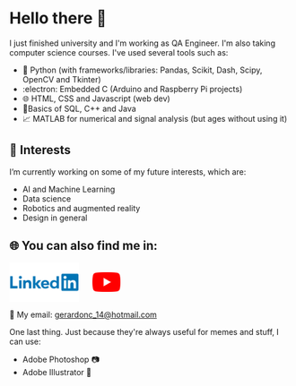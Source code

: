 # Hello there :jack_o_lantern:

I just finished university and I'm working as QA Engineer. I'm also taking computer science courses. I've used several tools such as:
* 🤖 Python (with frameworks/libraries: Pandas, Scikit, Dash, Scipy, OpenCV and Tkinter)
* :electron: Embedded C (Arduino and Raspberry Pi projects)
* :globe_with_meridians: HTML, CSS and Javascript (web dev)
* 🔐Basics of SQL, C++ and Java
* :chart_with_upwards_trend: MATLAB for numerical and signal analysis (but ages without using it)

## 🔭 Interests
I’m currently working on some of my future interests, which are:
* AI and Machine Learning
* Data science
* Robotics and augmented reality
* Design in general

## :globe_with_meridians: You can also find me in:

[<img widyh = "70" height = "70" align="middle" src="linked.png">](https://www.linkedin.com/in/gerardo-navalles-aa2599203/)
&nbsp;&nbsp;&nbsp;&nbsp;
[<img widyh = "35" height = "35" align="middle" src="you.png">](https://www.youtube.com/channel/UCtYj0Ynyf3R3MOAxOC6Mzxg)

📧 My email: gerardonc_14@hotmail.com

One last thing. Just because they're always useful for memes and stuff, I can use:
* Adobe Photoshop :camera:
* Adobe Illustrator :space_invader:


<!--
**areg-pi/areg-pi** is a ✨ _special_ ✨ repository because its `README.md` (this file) appears on your GitHub profile.

Here are some ideas to get you started:

- 🔭 I’m currently working on ...
- 🌱 I’m currently learning ...
- 👯 I’m looking to collaborate on ...
- 🤔 I’m looking for help with ...
- 📫 How to reach me: ...
- 😄 Pronouns: ...
- ⚡ Fun fact: ...
-->
